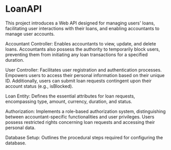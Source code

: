 # LoanAPI
This project introduces a Web API designed for managing users' loans, facilitating user interactions with their loans, and enabling accountants to manage user accounts.

Accountant Controller:
Enables accountants to view, update, and delete loans. Accountants also possess the authority to temporarily block users, preventing them from initiating any loan transactions for a specified duration.

User Controller:
Facilitates user registration and authentication processes. Empowers users to access their personal information based on their unique ID. Additionally, users can submit loan requests contingent upon their account status (e.g., isBlocked).

Loan Entity:
Defines the essential attributes for loan requests, encompassing type, amount, currency, duration, and status.

Authorization:
Implements a role-based authorization system, distinguishing between accountant-specific functionalities and user privileges. Users possess restricted rights concerning loan requests and accessing their personal data.

Database Setup:
Outlines the procedural steps required for configuring the database.

